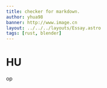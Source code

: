 ```yaml
---
title: checker for markdown.
author: yhua98
banner: http://www.image.cn
layout: ../../../layouts/Essay.astro
tags: [rust, blender]
---
```

# HU

op

